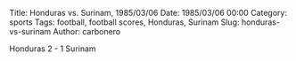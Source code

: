 Title: Honduras vs. Surinam, 1985/03/06
Date: 1985/03/06 00:00
Category: sports
Tags: football, football scores, Honduras, Surinam
Slug: honduras-vs-surinam
Author: carbonero


Honduras 2 - 1 Surinam
